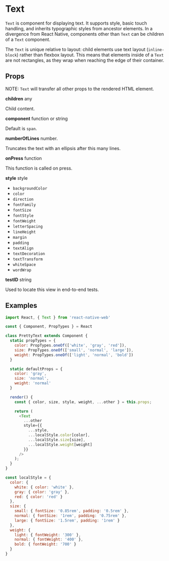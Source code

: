 # Text

`Text` is component for displaying text. It supports style, basic touch
handling, and inherits typographic styles from ancestor elements. In a
divergence from React Native, components other than `Text` can be children of a
`Text` component.

The `Text` is unique relative to layout: child elements use text layout
(`inline-block`) rather than flexbox layout. This means that elements inside of
a `Text` are not rectangles, as they wrap when reaching the edge of their
container.

## Props

NOTE: `Text` will transfer all other props to the rendered HTML element.

**children** any

Child content.

**component** function or string

Default is `span`.

**numberOfLines** number.

Truncates the text with an ellipsis after this many lines.

**onPress** function

This function is called on press.

**style** style

+ `backgroundColor`
+ `color`
+ `direction`
+ `fontFamily`
+ `fontSize`
+ `fontStyle`
+ `fontWeight`
+ `letterSpacing`
+ `lineHeight`
+ `margin`
+ `padding`
+ `textAlign`
+ `textDecoration`
+ `textTransform`
+ `whiteSpace`
+ `wordWrap`

**testID** string

Used to locate this view in end-to-end tests.

## Examples

```js
import React, { Text } from 'react-native-web'

const { Component, PropTypes } = React

class PrettyText extends Component {
  static propTypes = {
    color: PropTypes.oneOf(['white', 'gray', 'red']),
    size: PropTypes.oneOf(['small', 'normal', 'large']),
    weight: PropTypes.oneOf(['light', 'normal', 'bold'])
  }

  static defaultProps = {
    color: 'gray',
    size: 'normal',
    weight: 'normal'
  }

  render() {
    const { color, size, style, weight, ...other } = this.props;

    return (
      <Text
        ...other
        style={{
          ...style,
          ...localStyle.color[color],
          ...localStyle.size[size],
          ...localStyle.weight[weight]
        }}
      />
    );
  }
}

const localStyle = {
  color: {
    white: { color: 'white' },
    gray: { color: 'gray' },
    red: { color: 'red' }
  },
  size: {
    small: { fontSize: '0.85rem', padding: '0.5rem' },
    normal: { fontSize: '1rem', padding: '0.75rem' },
    large: { fontSize: '1.5rem', padding: '1rem' }
  },
  weight: {
    light: { fontWeight: '300' },
    normal: { fontWeight: '400' },
    bold: { fontWeight: '700' }
  }
}
```
